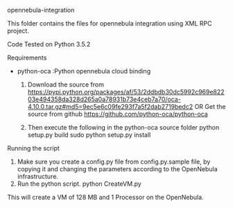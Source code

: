 opennebula-integration

This folder contains the files for opennebula integration using XML RPC project.

Code Tested on Python 3.5.2

Requirements 
 - python-oca :Python opennebula cloud binding
   1. Download the source from 
	https://pypi.python.org/packages/af/53/2ddbdb30dc5992c969e82203e494358da328d265a0a78931b73e4ceb7a70/oca-4.10.0.tar.gz#md5=9ec5e6c09fe293f7a5f2dab2719bedc2
	OR
   Get the source from github
	https://github.com/python-oca/python-oca

   2. Then execute the following in the python-oca source folder
	python setup.py build
	sudo python setup.py install
	

Running the script
   1. Make sure you create a config.py file from config.py.sample file, by copying it and changing the parameters according to the OpenNebula infrastructure.
   2. Run the python script.
	python CreateVM.py

   This will create a VM of 128 MB and 1 Processor on the OpenNebula. 
